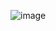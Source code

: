 ![image](https://github.com/LuisCordero1512/Sem_Problemas_IA2/assets/142678056/a7bf0f8e-c12e-4156-a6ad-9061b880a2e2)
